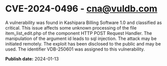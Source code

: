 # CVE-2024-0496 - cna@vuldb.com

A vulnerability was found in Kashipara Billing Software 1.0 and classified as critical. This issue affects some unknown processing of the file item_list_edit.php of the component HTTP POST Request Handler. The manipulation of the argument id leads to sql injection. The attack may be initiated remotely. The exploit has been disclosed to the public and may be used. The identifier VDB-250601 was assigned to this vulnerability.

**Publish date:** 2024-01-13
